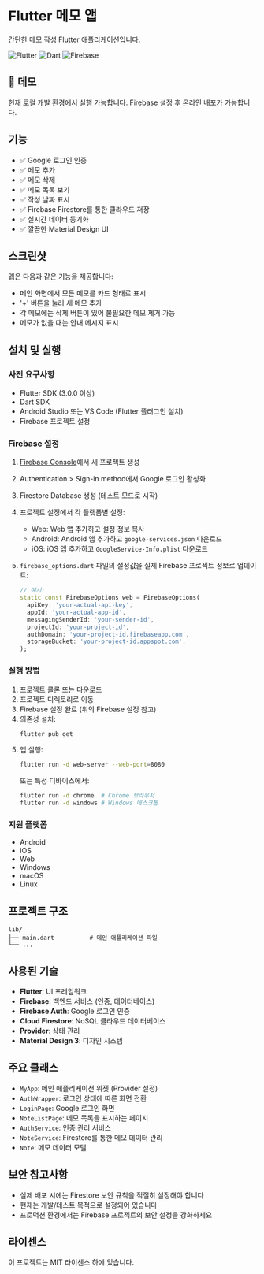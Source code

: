 # Flutter 메모 앱

간단한 메모 작성 Flutter 애플리케이션입니다.

![Flutter](https://img.shields.io/badge/Flutter-02569B?style=for-the-badge&logo=flutter&logoColor=white)
![Dart](https://img.shields.io/badge/Dart-0175C2?style=for-the-badge&logo=dart&logoColor=white)
![Firebase](https://img.shields.io/badge/Firebase-039BE5?style=for-the-badge&logo=Firebase&logoColor=white)

## 🚀 데모

현재 로컬 개발 환경에서 실행 가능합니다. Firebase 설정 후 온라인 배포가 가능합니다.

## 기능

- ✅ Google 로그인 인증
- ✅ 메모 추가
- ✅ 메모 삭제  
- ✅ 메모 목록 보기
- ✅ 작성 날짜 표시
- ✅ Firebase Firestore를 통한 클라우드 저장
- ✅ 실시간 데이터 동기화
- ✅ 깔끔한 Material Design UI

## 스크린샷

앱은 다음과 같은 기능을 제공합니다:
- 메인 화면에서 모든 메모를 카드 형태로 표시
- '+' 버튼을 눌러 새 메모 추가
- 각 메모에는 삭제 버튼이 있어 불필요한 메모 제거 가능
- 메모가 없을 때는 안내 메시지 표시

## 설치 및 실행

### 사전 요구사항
- Flutter SDK (3.0.0 이상)
- Dart SDK
- Android Studio 또는 VS Code (Flutter 플러그인 설치)
- Firebase 프로젝트 설정

### Firebase 설정

1. [Firebase Console](https://console.firebase.google.com/)에서 새 프로젝트 생성
2. Authentication > Sign-in method에서 Google 로그인 활성화
3. Firestore Database 생성 (테스트 모드로 시작)
4. 프로젝트 설정에서 각 플랫폼별 설정:
   - Web: Web 앱 추가하고 설정 정보 복사
   - Android: Android 앱 추가하고 `google-services.json` 다운로드
   - iOS: iOS 앱 추가하고 `GoogleService-Info.plist` 다운로드

5. `firebase_options.dart` 파일의 설정값을 실제 Firebase 프로젝트 정보로 업데이트:
   ```dart
   // 예시:
   static const FirebaseOptions web = FirebaseOptions(
     apiKey: 'your-actual-api-key',
     appId: 'your-actual-app-id',
     messagingSenderId: 'your-sender-id',
     projectId: 'your-project-id',
     authDomain: 'your-project-id.firebaseapp.com',
     storageBucket: 'your-project-id.appspot.com',
   );
   ```

### 실행 방법

1. 프로젝트 클론 또는 다운로드
2. 프로젝트 디렉토리로 이동
3. Firebase 설정 완료 (위의 Firebase 설정 참고)
4. 의존성 설치:
   ```bash
   flutter pub get
   ```
5. 앱 실행:
   ```bash
   flutter run -d web-server --web-port=8080
   ```
   또는 특정 디바이스에서:
   ```bash
   flutter run -d chrome  # Chrome 브라우저
   flutter run -d windows # Windows 데스크톱
   ```

### 지원 플랫폼
- Android
- iOS  
- Web
- Windows
- macOS
- Linux

## 프로젝트 구조

```
lib/
├── main.dart          # 메인 애플리케이션 파일
└── ...
```

## 사용된 기술

- **Flutter**: UI 프레임워크
- **Firebase**: 백엔드 서비스 (인증, 데이터베이스)
- **Firebase Auth**: Google 로그인 인증
- **Cloud Firestore**: NoSQL 클라우드 데이터베이스
- **Provider**: 상태 관리
- **Material Design 3**: 디자인 시스템

## 주요 클래스

- `MyApp`: 메인 애플리케이션 위젯 (Provider 설정)
- `AuthWrapper`: 로그인 상태에 따른 화면 전환
- `LoginPage`: Google 로그인 화면
- `NoteListPage`: 메모 목록을 표시하는 페이지
- `AuthService`: 인증 관리 서비스
- `NoteService`: Firestore를 통한 메모 데이터 관리
- `Note`: 메모 데이터 모델

## 보안 참고사항

- 실제 배포 시에는 Firestore 보안 규칙을 적절히 설정해야 합니다
- 현재는 개발/테스트 목적으로 설정되어 있습니다
- 프로덕션 환경에서는 Firebase 프로젝트의 보안 설정을 강화하세요

## 라이센스

이 프로젝트는 MIT 라이센스 하에 있습니다. 